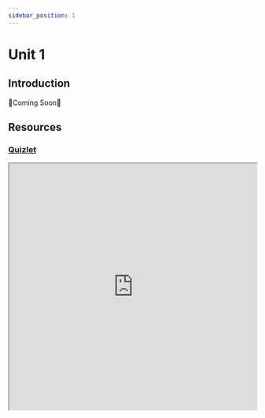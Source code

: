 ```yaml
---
sidebar_position: 1
---
```


# Unit 1

## Introduction

🚧Coming Soon🚧

## Resources

### [Quizlet](https://quizlet.com/817836412/unit-1-flash-cards/?i=4jdgf1&x=1jqt)

<iframe src="https://quizlet.com/817836412/flashcards/embed?i=4jdgf1&x=1jj1" height="500" width="100%" style={{border: '0'}}></iframe>
